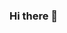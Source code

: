 ### Hi there 👋

<!--
**Daniels436/Daniels436** is a ✨ _special_ ✨ 

 🔭 I'm currently working from home doing odd jobs.
 
 🌱 Learning git, github, power bi, javascript, new paython, frameworks and dependencies, with the aim of improving my skills
 
👯 I'm looking to collaborate on personal and open source projects.

🤔 I'm looking for help with a new remote placement
 
💬 Ask me about javaescrip, git and figma

📫 How to contact me: danielzele01@yahoo.com.br --
-->
